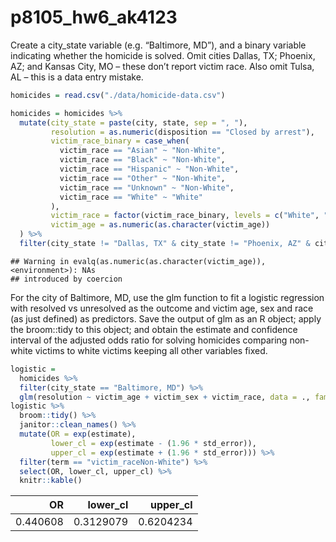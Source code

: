 p8105\_hw6\_ak4123
================

Create a city\_state variable (e.g. “Baltimore, MD”), and a binary variable indicating whether the homicide is solved. Omit cities Dallas, TX; Phoenix, AZ; and Kansas City, MO – these don’t report victim race. Also omit Tulsa, AL – this is a data entry mistake.

``` r
homicides = read.csv("./data/homicide-data.csv")

homicides = homicides %>% 
  mutate(city_state = paste(city, state, sep = ", "),
         resolution = as.numeric(disposition == "Closed by arrest"),
         victim_race_binary = case_when(
           victim_race == "Asian" ~ "Non-White",
           victim_race == "Black" ~ "Non-White",
           victim_race == "Hispanic" ~ "Non-White",
           victim_race == "Other" ~ "Non-White",
           victim_race == "Unknown" ~ "Non-White",
           victim_race == "White" ~ "White"
         ),
         victim_race = factor(victim_race_binary, levels = c("White", "Non-White")),
         victim_age = as.numeric(as.character(victim_age))
  ) %>% 
  filter(city_state != "Dallas, TX" & city_state != "Phoenix, AZ" & city_state != "Kansas City, MO" & city_state != "Tulsa, AL")
```

    ## Warning in evalq(as.numeric(as.character(victim_age)), <environment>): NAs
    ## introduced by coercion

For the city of Baltimore, MD, use the glm function to fit a logistic regression with resolved vs unresolved as the outcome and victim age, sex and race (as just defined) as predictors. Save the output of glm as an R object; apply the broom::tidy to this object; and obtain the estimate and confidence interval of the adjusted odds ratio for solving homicides comparing non-white victims to white victims keeping all other variables fixed.

``` r
logistic = 
  homicides %>% 
  filter(city_state == "Baltimore, MD") %>% 
  glm(resolution ~ victim_age + victim_sex + victim_race, data = ., family = binomial())
logistic %>% 
  broom::tidy() %>% 
  janitor::clean_names() %>% 
  mutate(OR = exp(estimate),
         lower_cl = exp(estimate - (1.96 * std_error)),
         upper_cl = exp(estimate + (1.96 * std_error))) %>%
  filter(term == "victim_raceNon-White") %>% 
  select(OR, lower_cl, upper_cl) %>% 
  knitr::kable()
```

|        OR|  lower\_cl|  upper\_cl|
|---------:|----------:|----------:|
|  0.440608|  0.3129079|  0.6204234|
